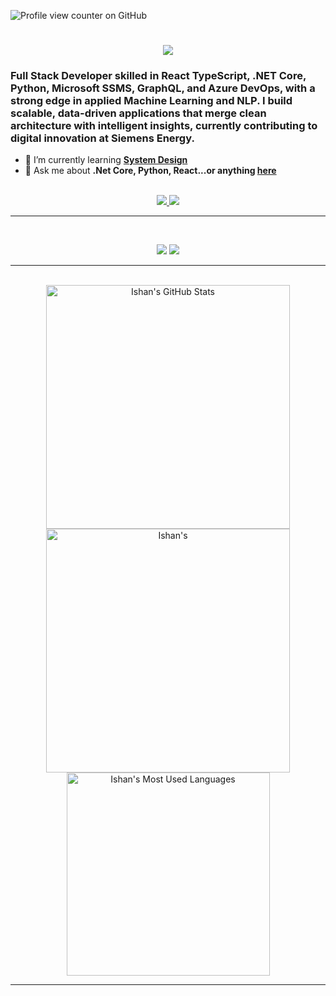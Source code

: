 ![Profile view counter on GitHub](https://komarev.com/ghpvc/?username=ishansinha019)
<h1 align="center">
    <img src="https://readme-typing-svg.herokuapp.com/?font=Inter&size=48&center=true&vCenter=true&width=500&height=70&color=4493F8&duration=4000&lines=Hi+There!+👋;+I'm+Ishan+Sinha!;" />
</h1>

### Full Stack Developer skilled in React TypeScript, .NET Core, Python, Microsoft SSMS, GraphQL, and Azure DevOps, with a strong edge in applied Machine Learning and NLP. I build scalable, data-driven applications that merge clean architecture with intelligent insights, currently contributing to digital innovation at Siemens Energy.

- 🌱 I’m currently learning **[System Design](https://blog.bytebytego.com/p/free-system-design-pdf-158-pages)**
- 💬 Ask me about **.Net Core, Python, React...or anything [here](https://github.com/ishansinha019/ishansinha019/issues)**

<br>

<div align="center">
  <a href="ishansinha.cool@gmail.com">
    <img src="https://img.shields.io/badge/Gmail-333333?style=for-the-badge&logo=gmail&logoColor=red" />
  </a>
  <a href="[https://linkedin.com/in/chijiokeokorji](https://www.linkedin.com/in/ishan-sinha-0b30a6130/)" target="_blank">
    <img src="https://img.shields.io/badge/LinkedIn-0077B5?style=for-the-badge&logo=linkedin&logoColor=white" target="_blank" />
  </a>
<!--   <a href="https://codepen.io/chijiokeokorji" target="_blank">
    <img src="https://img.shields.io/badge/CodePen-1e1f26?style=for-the-badge&logo=codepen&logoColor=white" target="_blank" />
  </a> -->
</div>

<hr>
<br>
<p align="center">
  <img src="https://skillicons.dev/icons?i=cs,py,go,cpp,dotnet,fastapi,ai,react,nextjs,mongodb,flask,postgres,mysql,docker" />
  <img src="https://skillicons.dev/icons?i=azure,aws,opencv,sklearn,html,css,tailwind,js,ts,vue,redux,git,postman,tensorflow,figma," />
</p>

<hr>

<br>

<div align=center>
  <img width=390 src="https://github-readme-stats.vercel.app/api?username=ishansinha019&theme=transparent&count_private=true&show_icons=true&rank_icon=github&locale=en" alt="Ishan's GitHub Stats" />
  <img width=390 src="https://github-readme-streak-stats.herokuapp.com/?user=ishansinha019&theme=transparent&count_private=true&border_radius=10&locale=en" alt="Ishan's" />
  <img width=325 src="https://github-readme-stats.vercel.app/api/top-langs?username=ishansinha019&theme=transparent&layout=donut&hide=css&langs_count=8&border_radius=10&show_icons=true&locale=en" alt="Ishan's Most Used Languages" />
</div>

<hr>
